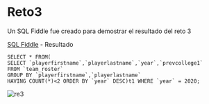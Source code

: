 # Reto3

Un SQL Fiddle fue creado para demostrar el resultado del reto 3

[SQL Fiddle](http://sqlfiddle.com/#!9/e2c7f87/2/0) - Resultado

```
SELECT * FROM(
SELECT `playerfirstname`,`playerlastname`,`year`,`prevcollege1`
FROM `team_roster`
GROUP BY `playerfirstname`,`playerlastname` 
HAVING COUNT(*)<2 ORDER BY `year` DESC)t1 WHERE `year` = 2020; 
```
![re3](https://i.imgur.com/kNfLzeA.jpg)
